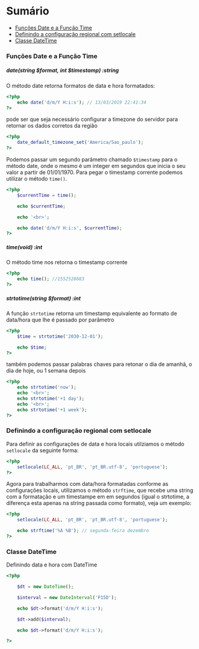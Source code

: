 # Sumário

- [Funções Date e a Função Time](#funções-date-e-a-função-time)
- [Definindo a configuração regional com setlocale](#Definindo-a-configuração-regional-com-setlocale)
- [Classe DateTime](#classe-datetime)

### Funções Date e a Função Time

##### date(string $format, int $timestamp) :string

O método date retorna formatos de data e hora formatados:

```php
<?php
    echo date('d/m/Y H:i:s'); // 13/03/2019 22:41:34
?>
```

pode ser que seja necessário configurar a timezone do servidor para retornar
os dados corretos da região

```php
<?php
    date_default_timezone_set('America/Sao_paulo');
?>
```

Podemos passar um segundo parâmetro chamado `$timestamp` para o método date,
onde o mesmo é um integer em segundos que inicia o seu valor a partir de 01/01/1970.
Para pegar o timestamp corrente podemos utilizar o método `time()`.

```php
<?php
    $currentTime = time();

    echo $currentTime;

    echo '<br>';

    echo date('d/m/Y H:i:s', $currentTime);
?>
```

##### time(void) :int

O método time nos retorna o timestamp corrente

```php
<?php
    echo time(); //1552528683
?>
```

##### strtotime(string $format) :int

A função `strtotime` retorna um timestamp equivalente ao formato de data/hora
que lhe é passado por parâmetro

```php
<?php
    $time = strtotime('2030-12-01');

    echo $time;
?>
```

também podemos passar palabras chaves para retonar o dia de amanhã,
o dia de hoje, ou 1 semana depois

```php
<?php
    echo strtotime('now');
    echo '<br>';
    echo strtotime('+1 day');
    echo '<br>';
    echo strtotime('+1 week');
?>
```

### Definindo a configuração regional com setlocale

Para definir as configurações de data e hora locais utilziamos o método
`setlocale` da seguinte forma:

```php
<?php
    setlocale(LC_ALL, 'pt_BR', 'pt_BR.utf-8', 'portuguese');
?>
```

Agora para trabalharmos com data/hora formatadas conforme as configurações locais,
utilizamos o método `strftime`, que recebe uma string com a formatação e um timestampe
em em segundos (igual o strtotime, a diferença esta apenas na string passada
como formato), veja um exemplo:

```php
<?php
    setlocale(LC_ALL, 'pt_BR', 'pt_BR.utf-8', 'portuguese');

    echo strftime('%A %B'); // segunda-feira dezembro
?>
```

### Classe DateTime

Definindo data e hora com DateTime

```php
<?php

    $dt = new DateTime();

    $interval = new DateInterval('P15D');

    echo $dt->format('d/m/Y H:i:s');

    $dt->add($interval);

    echo $dt->format('d/m/Y H:i:s');

?>
```
